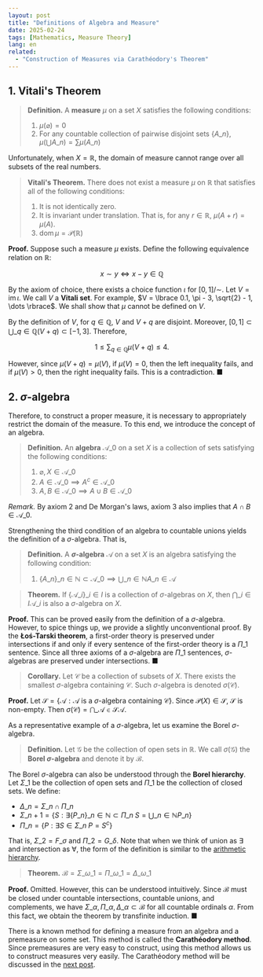 ```yaml
---
layout: post
title: "Definitions of Algebra and Measure"
date: 2025-02-24
tags: [Mathematics, Measure Theory]
lang: en
related:
  - "Construction of Measures via Carathéodory's Theorem"
---
```


## 1. Vitali's Theorem

> **Definition.** A **measure** $\mu$ on a set $X$ satisfies the following conditions:
>
> 1. $\mu(\varnothing) = 0$
> 2. For any countable collection of pairwise disjoint sets $\lbrace A\_n \rbrace$, $\mu\left( \bigcup A\_n \right) = \sum \mu(A\_n)$

Unfortunately, when $X = \mathbb{R}$, the domain of measure cannot range over all subsets of the real numbers.

> **Vitali's Theorem.** There does not exist a measure $\mu$ on $\mathbb{R}$ that satisfies all of the following conditions:
>
> 1. It is not identically zero.
> 2. It is invariant under translation. That is, for any $r \in \mathbb{R}$, $\mu(A + r) = \mu(A)$.
> 3. $\operatorname{dom} \mu = \mathcal{P}(\mathbb{R})$

**Proof.** Suppose such a measure $\mu$ exists. Define the following equivalence relation on $\mathbb{R}$:

$$
x \sim y \iff x - y \in \mathbb{Q}
$$

By the axiom of choice, there exists a choice function $\iota$ for $[0, 1]/{\sim}$. Let $V = \operatorname{im} \iota$. We call $V$ a **Vitali set**. For example, $V = \lbrace 0.1, \pi - 3, \sqrt{2} - 1, \dots \rbrace$. We shall show that $\mu$ cannot be defined on $V$.

By the definition of $V$, for $q \in \mathbb{Q}$, $V$ and $V + q$ are disjoint. Moreover, $[0, 1] \subset \bigcup\_{q \in \mathbb{Q}} (V + q) \subset [-1, 3]$. Therefore,

$$
1 \leq \sum_{q \in \mathbb{Q}}\mu(V + q) \leq 4.
$$

However, since $\mu(V + q) = \mu(V)$, if $\mu(V) = 0$, then the left inequality fails, and if $\mu(V) > 0$, then the right inequality fails. This is a contradiction. ■

## 2. $\sigma$-algebra

Therefore, to construct a proper measure, it is necessary to appropriately restrict the domain of the measure. To this end, we introduce the concept of an algebra.

> **Definition.** An **algebra** $\mathcal{A}\_0$ on a set $X$ is a collection of sets satisfying the following conditions:
>
> 1. $\varnothing, X \in \mathcal{A}\_0$
> 2. $A \in \mathcal{A}\_0 \implies A^c \in \mathcal{A}\_0$
> 3. $A, B \in \mathcal{A}\_0 \implies A \cup B \in \mathcal{A}\_0$

_Remark._ By axiom 2 and De Morgan's laws, axiom 3 also implies that $A \cap B \in \mathcal{A}\_0$.

Strengthening the third condition of an algebra to countable unions yields the definition of a $\sigma$-algebra. That is,

> **Definition.** A **$\sigma$-algebra** $\mathcal{A}$ on a set $X$ is an algebra satisfying the following condition:
>
> 1. $\lbrace  A\_n \rbrace \_{n \in \mathbb{N}} \subset \mathcal{A}\_0 \implies \bigcup\_{n \in \mathbb{N}} A\_n \in \mathcal{A}$

> **Theorem.** If $\lbrace \mathcal{A}\_i \rbrace\_{i \in I}$ is a collection of $\sigma$-algebras on $X$, then $\bigcap\_{i \in I}\mathcal{A}\_i$ is also a $\sigma$-algebra on $X$.

**Proof.** This can be proved easily from the definition of a $\sigma$-algebra. However, to spice things up, we provide a slightly unconventional proof. By the **Łoś-Tarski theorem**, a first-order theory is preserved under intersections if and only if every sentence of the first-order theory is a $\Pi\_1$ sentence. Since all three axioms of a $\sigma$-algebra are $\Pi\_1$ sentences, $\sigma$-algebras are preserved under intersections. ■

> **Corollary.** Let $\mathcal{C}$ be a collection of subsets of $X$. There exists the smallest $\sigma$-algebra containing $\mathcal{C}$. Such $\sigma$-algebra is denoted $\sigma(\mathcal{C})$.

**Proof.** Let $\mathcal{S} = \lbrace \mathcal{A} : \mathcal{A} \text{ is a $\sigma$-algebra containing } \mathcal{C} \rbrace$. Since $\mathcal{P}(X) \in \mathcal{S}$, $\mathcal{S}$ is non-empty. Then $\sigma(\mathcal{C}) = \bigcap\_{\mathcal{A} \in \mathcal{S}} \mathcal{A}$.

As a representative example of a $\sigma$-algebra, let us examine the Borel $\sigma$-algebra.

> **Definition.** Let $\mathcal{G}$ be the collection of open sets in $\mathbb{R}$. We call $\sigma(\mathcal{G})$ the **Borel $\sigma$-algebra** and denote it by $\mathcal{B}$.

The Borel $\sigma$-algebra can also be understood through the **Borel hierarchy**. Let $\Sigma\_1$ be the collection of open sets and $\Pi\_1$ be the collection of closed sets. We define:

- $\Delta\_n = \Sigma\_n \cap \Pi\_n$
- $\Sigma\_{n + 1} = \lbrace S : \exists \lbrace P\_n \rbrace \_{n \in \mathbb{N}} \subset \Pi\_n \; S = \bigcup\_{n \in \mathbb{N}} P\_n \rbrace$
- $\Pi\_n = \lbrace P : \exists S \in \Sigma\_n \; P = S^c \rbrace$

That is, $\Sigma\_2 = F\_\sigma$ and $\Pi\_2 = G\_\delta$. Note that when we think of union as $\exists$ and intersection as $\forall$, the form of the definition is similar to the [arithmetic hierarchy](https://dimenerno.github.io/2025/02/07/arithmetic-hierarchy/).

> **Theorem.** $\mathcal{B} = \Sigma\_{\omega\_1} = \Pi\_{\omega\_1} = \Delta\_{\omega\_1}$

**Proof.** Omitted. However, this can be understood intuitively. Since $\mathcal{B}$ must be closed under countable intersections, countable unions, and complements, we have $\Sigma\_\alpha, \Pi\_\alpha, \Delta\_\alpha \subset \mathcal{B}$ for all countable ordinals $\alpha$. From this fact, we obtain the theorem by transfinite induction. ■

There is a known method for defining a measure from an algebra and a premeasure on some set. This method is called the **Carathéodory method**. Since premeasures are very easy to construct, using this method allows us to construct measures very easily. The Carathéodory method will be discussed in the [next post](http://dimenerno.github.io/2025/02/25/caratheodory/).
